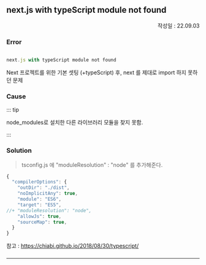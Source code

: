 ## next.js with typeScript module not found
<p align="right">작성일 : 22.09.03</p>

### Error


```javascript

next.js with typeScript module not found

```

Next 프로젝트를 위한 기본 셋팅 (+typeScript) 후, next 를 제대로 import 하지 못하던 문제

### Cause

::: tip

node_modules로 설치한 다른 라이브러리 모듈을 찾지 못함.

:::



### Solution
> tsconfig.js 에 "moduleResolution" : "node" 를 추가해준다.

```javascript
{
  "compilerOptions": {
    "outDir": "./dist",
    "noImplicitAny": true,
    "module": "ES6",
    "target": "ES5",
//+ "moduleResolution": "node",
    "allowJs": true,
    "sourceMap": true,
  }
}
```

참고 : https://chiabi.github.io/2018/08/30/typescript/

###

----
###

